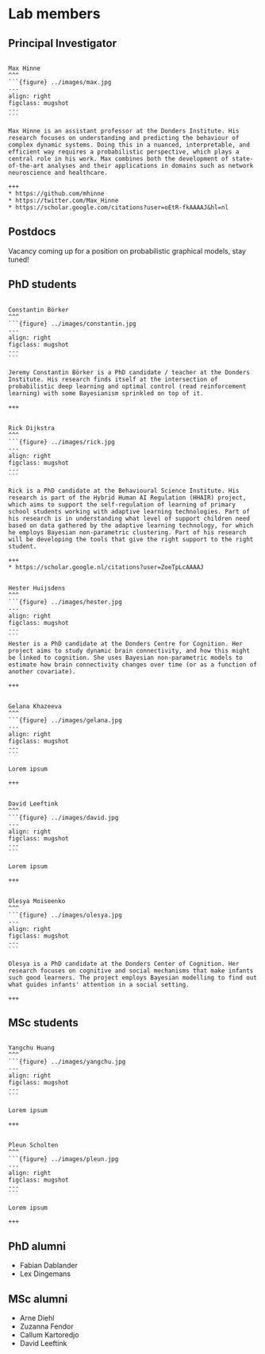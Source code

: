 # Lab members

## Principal Investigator

````{card} 

Max Hinne
^^^
```{figure} ../images/max.jpg
---
align: right
figclass: mugshot
---
```

Max Hinne is an assistant professor at the Donders Institute. His research focuses on understanding and predicting the behaviour of complex dynamic systems. Doing this in a nuanced, interpretable, and efficient way requires a probabilistic perspective, which plays a central role in his work. Max combines both the development of state-of-the-art analyses and their applications in domains such as network neuroscience and healthcare.

+++
* https://github.com/mhinne 
* https://twitter.com/Max_Hinne 
* https://scholar.google.com/citations?user=oEtR-fkAAAAJ&hl=nl
````



## Postdocs

Vacancy coming up for a position on probabilistic graphical models, stay tuned!

## PhD students

````{card} 

Constantin Börker
^^^
```{figure} ../images/constantin.jpg
---
align: right
figclass: mugshot
---
```

Jeremy Constantin Börker is a PhD candidate / teacher at the Donders Institute. His research finds itself at the intersection of probabilistic deep learning and optimal control (read reinforcement learning) with some Bayesianism sprinkled on top of it. 

+++
````

````{card} 

Rick Dijkstra
^^^
```{figure} ../images/rick.jpg
---
align: right
figclass: mugshot
---
```

Rick is a PhD candidate at the Behavioural Science Institute. His research is part of the Hybrid Human AI Regulation (HHAIR) project, which aims to support the self-regulation of learning of primary school students working with adaptive learning technologies. Part of his research is in understanding what level of support children need based on data gathered by the adaptive learning technology, for which he employs Bayesian non-parametric clustering. Part of his research will be developing the tools that give the right support to the right student.

+++
* https://scholar.google.nl/citations?user=ZoeTpLcAAAAJ
````

````{card} 

Hester Huijsdens
^^^
```{figure} ../images/hester.jpg
---
align: right
figclass: mugshot
---
```
Hester is a PhD candidate at the Donders Centre for Cognition. Her project aims to study dynamic brain connectivity, and how this might be linked to cognition. She uses Bayesian non-parametric models to estimate how brain connectivity changes over time (or as a function of another covariate).

+++

````

````{card} 

Gelana Khazeeva
^^^
```{figure} ../images/gelana.jpg
---
align: right
figclass: mugshot
---
```

Lorem ipsum

+++

````

````{card} 

David Leeftink
^^^
```{figure} ../images/david.jpg
---
align: right
figclass: mugshot
---
```

Lorem ipsum

+++

````

````{card} 

Olesya Moiseenko
^^^
```{figure} ../images/olesya.jpg
---
align: right
figclass: mugshot
---
```

Olesya is a PhD candidate at the Donders Center of Cognition. Her research focuses on cognitive and social mechanisms that make infants such good learners. The project employs Bayesian modelling to find out what guides infants' attention in a social setting.

+++

````


## MSc students

````{card} 

Yangchu Huang
^^^
```{figure} ../images/yangchu.jpg
---
align: right
figclass: mugshot
---
```

Lorem ipsum

+++

````

````{card} 

Pleun Scholten
^^^
```{figure} ../images/pleun.jpg
---
align: right
figclass: mugshot
---
```

Lorem ipsum

+++

````



## PhD alumni

* Fabian Dablander
* Lex Dingemans

## MSc alumni

* Arne Diehl
* Zuzanna Fendor
* Callum Kartoredjo
* David Leeftink
